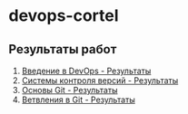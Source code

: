 # devops-cortel

## Результаты работ

1. [Введение в DevOps - Результаты](./01-intro-rez/)
2. [Системы контроля версий - Результаты](./terraform/)
3. [Основы Git - Результаты](./02-git/)
4. [Ветвления в Git - Результаты](./branching/)